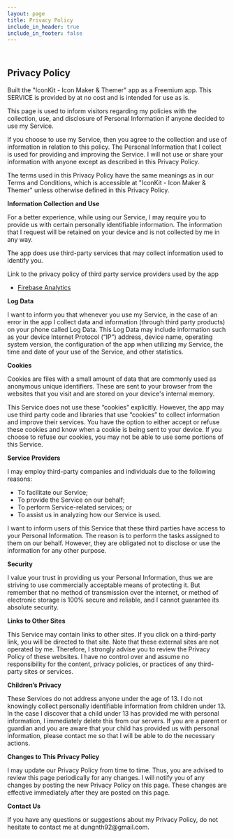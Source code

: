 ```yaml
---
layout: page
title: Privacy Policy
include_in_header: true
include_in_footer: false
---
```


<header><meta name='viewport' content='width=device-width, initial-scale=1.0, maximum-scale=1.0, minimum-scale=1.0, user-scalable=no'></header>
<h2>Privacy Policy</h2>
<p>Built the "IconKit - Icon Maker & Themer" app as a Freemium app. This SERVICE is provided by at no cost and is intended for use as is.</p>
<p>This page is used to inform visitors regarding my policies with the collection, use, and disclosure of Personal Information if anyone decided to use my Service.</p>
<p>If you choose to use my Service, then you agree to the collection and use of information in relation to this policy. The Personal Information that I collect is used for providing and improving the Service. I will not use or share your information with anyone except as described in this Privacy Policy.</p>
<p>The terms used in this Privacy Policy have the same meanings as in our Terms and Conditions, which is accessible at "IconKit - Icon Maker & Themer" unless otherwise defined in this Privacy Policy.</p>
<p><strong>Information Collection and Use</strong></p>
<p>For a better experience, while using our Service, I may require you to provide us with certain personally identifiable information. The information that I request will be retained on your device and is not collected by me in any way.</p>
<p>The app does use third-party services that may collect information used to identify you.</p>
<div>
<p>Link to the privacy policy of third party service providers used by the app</p>
<ul>
<li><a href="https://firebase.google.com/policies/analytics" rel="noopener">Firebase Analytics</a></li>
</ul>
</div>
<p><strong>Log Data</strong></p>
<p>I want to inform you that whenever you use my Service, in the case of an error in the app I collect data and information (through third party products) on your phone called Log Data. This Log Data may include information such as your device Internet Protocol (&ldquo;IP&rdquo;) address, device name, operating system version, the configuration of the app when utilizing my Service, the time and date of your use of the Service, and other statistics.</p>
<p><strong>Cookies</strong></p>
<p>Cookies are files with a small amount of data that are commonly used as anonymous unique identifiers. These are sent to your browser from the websites that you visit and are stored on your device's internal memory.</p>
<p>This Service does not use these &ldquo;cookies&rdquo; explicitly. However, the app may use third party code and libraries that use &ldquo;cookies&rdquo; to collect information and improve their services. You have the option to either accept or refuse these cookies and know when a cookie is being sent to your device. If you choose to refuse our cookies, you may not be able to use some portions of this Service.</p>
<p><strong>Service Providers</strong></p>
<p>I may employ third-party companies and individuals due to the following reasons:</p>
<ul>
<li>To facilitate our Service;</li>
<li>To provide the Service on our behalf;</li>
<li>To perform Service-related services; or</li>
<li>To assist us in analyzing how our Service is used.</li>
</ul>
<p>I want to inform users of this Service that these third parties have access to your Personal Information. The reason is to perform the tasks assigned to them on our behalf. However, they are obligated not to disclose or use the information for any other purpose.</p>
<p><strong>Security</strong></p>
<p>I value your trust in providing us your Personal Information, thus we are striving to use commercially acceptable means of protecting it. But remember that no method of transmission over the internet, or method of electronic storage is 100% secure and reliable, and I cannot guarantee its absolute security.</p>
<p><strong>Links to Other Sites</strong></p>
<p>This Service may contain links to other sites. If you click on a third-party link, you will be directed to that site. Note that these external sites are not operated by me. Therefore, I strongly advise you to review the Privacy Policy of these websites. I have no control over and assume no responsibility for the content, privacy policies, or practices of any third-party sites or services.</p>
<p><strong>Children&rsquo;s Privacy</strong></p>
<p>These Services do not address anyone under the age of 13. I do not knowingly collect personally identifiable information from children under 13. In the case I discover that a child under 13 has provided me with personal information, I immediately delete this from our servers. If you are a parent or guardian and you are aware that your child has provided us with personal information, please contact me so that I will be able to do the necessary actions.</p>
<p><strong>Changes to This Privacy Policy</strong></p>
<p>I may update our Privacy Policy from time to time. Thus, you are advised to review this page periodically for any changes. I will notify you of any changes by posting the new Privacy Policy on this page. These changes are effective immediately after they are posted on this page.</p>
<p><strong>Contact Us</strong></p>
<p>If you have any questions or suggestions about my Privacy Policy, do not hesitate to contact me at dungnth92@gmail.com.</p>
